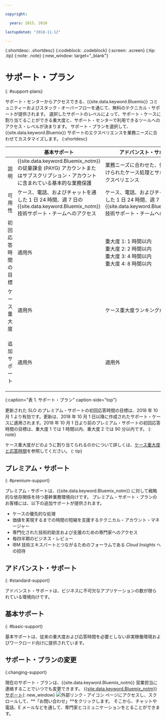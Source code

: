 ```yaml
---

copyright:

  years: 2015, 2018

lastupdated: "2018-11-12"

---
```



{:shortdesc: .shortdesc}
{:codeblock: .codeblock}
{:screen: .screen}
{:tip: .tip}
{:note: .note}
{:new_window: target="_blank"}

# サポート・プラン
{: #support-plans}

サポート・センターからアクセスできる、{{site.data.keyword.Bluemix}} コミュニティーおよびスタック・オーバーフローを通じて、無料のテクニカル・サポートが提供されます。 選択したサポートのレベルによって、サポート・ケースに割り当てることができる重大度と、サポート・センターで利用できるツールへのアクセス・レベルが決まります。 サポート・プランを選択して、{{site.data.keyword.Bluemix}} サポートのエクスペリエンスを業務ニーズに合わせてカスタマイズします。
{:shortdesc}

|  | 基本サポート | アドバンスト・サポート | プレミアム・サポート |
|-------------|-------------|-------------|-------------|
| 説明 |	{{site.data.keyword.Bluemix_notm}} の従量課金 (PAYG) アカウントまたはサブスクリプション・アカウントに含まれている基本的な業務保護 | 業務ニーズに合わせた、優先順位付けられたケース処理とサポート・エクスペリエンス | 価値を高めるまでの時間を短縮するための、業務成果に合わせたクライアント・エンゲージメント |
| 可用性 | ケース、電話、およびチャットを通した 1 日 24 時間、週 7 日の {{site.data.keyword.Bluemix_notm}} 技術サポート・チームへのアクセス | ケース、電話、およびチャットを通した 1 日 24 時間、週 7 日の {{site.data.keyword.Bluemix_notm}} 技術サポート・チームへのアクセス | ケース、電話、およびチャットを通した 1 日 24 時間、週 7 日の {{site.data.keyword.Bluemix_notm}} 技術サポート・チームへのアクセス |
| 初回応答時間の目標 | 適用外 | 重大度 1: 1 時間以内 <br/> 重大度 2: 2 時間以内 <br/> 重大度 3: 4 時間以内 <br/> 重大度 4: 8 時間以内 | 重大度 1: 15 分以内 <br/> 重大度 2: 1 時間以内 <br/> 重大度 3: 2 時間以内 <br/> 重大度 4: 4 時間以内 |
| ケース重大度 | 適用外 | ケース重大度ランキングが使用可能 | ケース重大度ランキングが使用可能 |
| 追加サポート | 適用外 | 適用外 | テクニカル・アカウント・マネージャー割り当て <br/> <br/> 毎四半期のビジネス・レビュー <br/><br/> 専門家へのアクセス <br/> <br/> Cloud Insights への招待 |
{:caption="表 1. サポート・プラン" caption-side="top"}

更新された SLO のプレミアム・サポートの初回応答時間の目標は、2018 年 10 月 1 より有効です。更新は、2018 年 10 月 1 日以降に作成されたサポート・ケースに適用されます。2018 年 10 月 1 日より前のプレミアム・サポートの初回応答時間の目標は、重大度 1 では 1 時間以内、重大度 2 では 90 分以内です。
{: note}

ケース重大度がどのように割り当てられるのかについて詳しくは、[ケース重大度と応答時間](/docs/get-support/quicktickresp.html#support-case-severity)を参照してください。
{: tip} 

## プレミアム・サポート
{: #premium-support}

プレミアム・サポートは、{{site.data.keyword.Bluemix_notm}} に対して戦略的な依存関係を持つ基幹業務環境向けです。 プレミアム・サポート・プランのお客様には、以下の追加サポートが提供されます。
  * ケースの優先的な処理
  * 価値を実現するまでの時間の短縮を支援するテクニカル・アカウント・マネージャー
  * 専門化された技術的助言および支援のための専門家へのアクセス
  * 毎四半期のビジネス・レビュー
  * IBM 技術エキスパートとつながるためのフォーラムである *Cloud Insights* への招待

## アドバンスト・サポート
{: #standard-support}

アドバンスト・サポートは、ビジネスに不可欠なアプリケーションの数が限られている環境向けです。

## 基本サポート
{: #basic-support}

基本サポートは、従来の重大度および応答時間を必要としない非実稼働環境およびワークロード向けに提供されています。

## サポート・プランの変更
{:changing-support}

現在のサポート・プランは、{{site.data.keyword.Bluemix_notm}} 営業担当に連絡することでいつでも変更できます。 [{{site.data.keyword.Bluemix_notm}} サポート](https://www.ibm.com/cloud/support){: new_window} ![外部リンク・アイコン](../icons/launch-glyph.svg "外部リンク・アイコン") ページにアクセスし、スクロールして、**「お問い合わせ」**をクリックします。 そこから、チャットや電話、E メールなどを通して、専門家とコミュニケーションをとることができます。  


